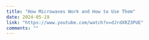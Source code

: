 ```yaml
---
title: "How Microwaves Work and How to Use Them"
date: 2024-05-19
link: "https://www.youtube.com/watch?v=dJrdXRZ3PUE"
comments: ""
---
```



